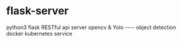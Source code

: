 # flask-server
python3 
flask RESTful api server
opencv & Yolo ---- object detection
docker
kubernetes service
